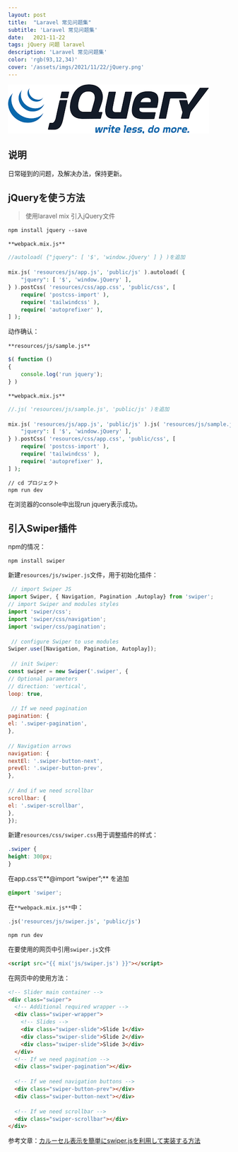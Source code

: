 ```yaml
---
layout: post
title:  "Laravel 常见问题集"
subtitle: 'Laravel 常见问题集'
date:   2021-11-22
tags: jQuery 问题 laravel
description: 'Laravel 常见问题集'
color: 'rgb(93,12,34)'
cover: '/assets/imgs/2021/11/22/jQuery.png'
---
```

![cat](/assets/imgs/2021/11/22/jQuery.png)

## 说明

日常碰到的问题，及解决办法，保持更新。

## jQueryを使う方法

> 使用laravel mix 引入jQuery文件

```
npm install jquery --save
```

`**webpack.mix.js**`

```php
//autoload( {"jquery": [ '$', 'window.jQuery' ] } )を追加

mix.js( 'resources/js/app.js', 'public/js' ).autoload( {
    "jquery": [ '$', 'window.jQuery' ],
} ).postCss( 'resources/css/app.css', 'public/css', [
    require( 'postcss-import' ),
    require( 'tailwindcss' ),
    require( 'autoprefixer' ),
] );
```

动作确认：

`**resources/js/sample.js**`

```javascript
$( function ()
{
    console.log('run jquery');
} )
```

`**webpack.mix.js**`

```php
//.js( 'resources/js/sample.js', 'public/js' )を追加

mix.js( 'resources/js/app.js', 'public/js' ).js( 'resources/js/sample.js', 'public/js' ).autoload( {
    "jquery": [ '$', 'window.jQuery' ],
} ).postCss( 'resources/css/app.css', 'public/css', [
    require( 'postcss-import' ),
    require( 'tailwindcss' ),
    require( 'autoprefixer' ),
] );
```

```
// cd プロジェクト
npm run dev
```

在浏览器的console中出现run jquery表示成功。

## 引入Swiper插件

npm的情况：

```
npm install swiper
```

新建`resources/js/swiper.js`文件，用于初始化插件：

```javascript
 // import Swiper JS
import Swiper, { Navigation, Pagination ,Autoplay} from 'swiper';
// import Swiper and modules styles
import 'swiper/css';
import 'swiper/css/navigation';
import 'swiper/css/pagination';

 // configure Swiper to use modules
Swiper.use([Navigation, Pagination, Autoplay]);

 // init Swiper:
const swiper = new Swiper('.swiper', {
// Optional parameters
// direction: 'vertical',
loop: true,

 // If we need pagination
pagination: {
el: '.swiper-pagination',
},

// Navigation arrows
navigation: {
nextEl: '.swiper-button-next',
prevEl: '.swiper-button-prev',
},

// And if we need scrollbar
scrollbar: {
el: '.swiper-scrollbar',
},
});
```

新建`resources/css/swiper.css`用于调整插件的样式：

```css
.swiper {
height: 300px;
}
```

在app.cssで**@import “swiper”;** を追加

```css
@import 'swiper';
```

在`**webpack.mix.js**`中：

```php
.js('resources/js/swiper.js', 'public/js')
```

```
npm run dev
```

在要使用的网页中引用`swiper.js`文件

```html
<script src="{{ mix('js/swiper.js') }}"></script>
```

在网页中的使用方法：

```html
<!-- Slider main container -->
<div class="swiper">
  <!-- Additional required wrapper -->
  <div class="swiper-wrapper">
    <!-- Slides -->
    <div class="swiper-slide">Slide 1</div>
    <div class="swiper-slide">Slide 2</div>
    <div class="swiper-slide">Slide 3</div>
  </div>
  <!-- If we need pagination -->
  <div class="swiper-pagination"></div>

  <!-- If we need navigation buttons -->
  <div class="swiper-button-prev"></div>
  <div class="swiper-button-next"></div>

  <!-- If we need scrollbar -->
  <div class="swiper-scrollbar"></div>
</div>
```

参考文章：[カルーセル表示を簡単にswiper.jsを利用して実装する方法][swiper-link]

[swiper-link]:https://masa-engineer-blog.com/carousel-slide-display-with-swiperjs/#toc4
